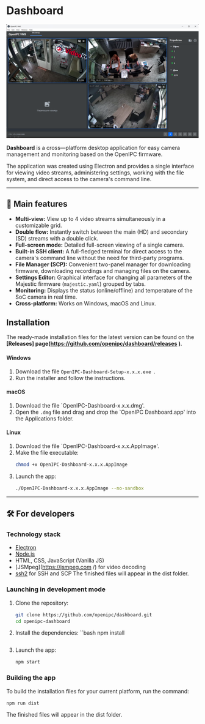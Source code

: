 # Dashboard

![OpenIPC Dashboard Screenshot](build/screenshot.png) 

**Dashboard** is a cross—platform desktop application for easy camera management and monitoring based on the OpenIPC firmware.

The application was created using Electron and provides a single interface for viewing video streams, administering settings, working with the file system, and direct access to the camera's command line.

---

## 🚀 Main features

* **Multi-view:** View up to 4 video streams simultaneously in a customizable grid.
* **Double flow:** Instantly switch between the main (HD) and secondary (SD) streams with a double click.
* **Full-screen mode:** Detailed full-screen viewing of a single camera.
* **Built-in SSH client:** A full-fledged terminal for direct access to the camera's command line without the need for third-party programs.
* **File Manager (SCP):** Convenient two-panel manager for downloading firmware, downloading recordings and managing files on the camera.
* **Settings Editor:** Graphical interface for changing all parameters of the Majestic firmware (`majestic.yaml`) grouped by tabs.
* **Monitoring:** Displays the status (online/offline) and temperature of the SoC camera in real time.
* **Cross-platform:** Works on Windows, macOS and Linux.

## Installation

The ready-made installation files for the latest version can be found on the **[Releases] page(https://github.com/openipc/dashboard/releases )**.


#### Windows
1. Download the file `OpenIPC-Dashboard-Setup-x.x.x.exe `.
2. Run the installer and follow the instructions.

#### macOS
1. Download the file `OpenIPC-Dashboard-x.x.x.dmg'.
2. Open the `.dmg` file and drag and drop the `OpenIPC Dashboard.app' into the Applications folder.

#### Linux
1. Download the file `OpenIPC-Dashboard-x.x.x.AppImage'.
2. Make the file executable:
    ```bash
    chmod +x OpenIPC-Dashboard-x.x.x.AppImage
    ```
3. Launch the app:
    ```bash
    ./OpenIPC-Dashboard-x.x.x.AppImage --no-sandbox
    ```

---

## 🛠️ For developers

### Technology stack
*   [Electron](https://www.electronjs.org/)
*   [Node.js](https://nodejs.org/)
*   HTML, CSS, JavaScript (Vanilla JS)
* [JSMpeg](https://jsmpeg.com /) for video decoding
* [ssh2](https://github.com/mscdex/ssh2 ) for SSH and SCP
The finished files will appear in the dist folder.


### Launching in development mode

1. Clone the repository:
    ```bash
    git clone https://github.com/openipc/dashboard.git
    cd openipc-dashboard
    ```

2. Install the dependencies:
``bash
npm install
    ```

3. Launch the app:
    ```bash
    npm start
    ```

### Building the app

To build the installation files for your current platform, run the command:

```bash
npm run dist
```

The finished files will appear in the dist folder.
